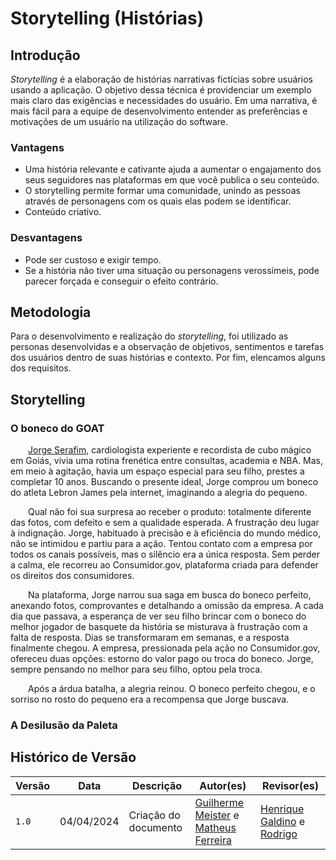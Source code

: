 # Storytelling (Histórias)

## Introdução

_Storytelling_ é a elaboração de histórias narrativas fictícias sobre usuários usando a aplicação. O objetivo dessa técnica é providenciar um exemplo mais claro das exigências e necessidades do usuário. Em uma narrativa, é mais fácil para a equipe de desenvolvimento entender as preferências e motivações de um usuário na utilização do software.

### Vantagens

- Uma história relevante e cativante ajuda a aumentar o engajamento dos seus seguidores nas plataformas em que você publica o seu conteúdo.
- O storytelling permite formar uma comunidade, unindo as pessoas através de personagens com os quais elas podem se identificar.
- Conteúdo criativo. 

### Desvantagens

- Pode ser custoso e exigir tempo.
- Se a história não tiver uma situação ou personagens verossímeis, pode parecer forçada e conseguir o efeito contrário. 

## Metodologia

Para o desenvolvimento e realização do _storytelling_, foi utilizado as personas desenvolvidas e a observação de objetivos, sentimentos e tarefas dos usuários dentro de suas histórias e contexto. Por fim, elencamos alguns dos requisitos.

## Storytelling

### O boneco do GOAT

&emsp;&emsp;[Jorge Serafim](https://github.com/Requisitos-de-Software/2024.1-Consumidor.gov/blob/main/assets/img/Elicita%C3%A7%C3%A3o/jorge.jpeg), cardiologista experiente e recordista de cubo mágico em Goiás, vivia uma rotina frenética entre consultas, academia e NBA. Mas, em meio à agitação, havia um espaço especial para seu filho, prestes a completar 10 anos. Buscando o presente ideal, Jorge comprou um boneco do atleta Lebron James pela internet, imaginando a alegria do pequeno.

&emsp;&emsp;Qual não foi sua surpresa ao receber o produto: totalmente diferente das fotos, com defeito e sem a qualidade esperada. A frustração deu lugar à indignação. Jorge, habituado à precisão e à eficiência do mundo médico, não se intimidou e partiu para a ação. Tentou contato com a empresa por todos os canais possíveis, mas o silêncio era a única resposta. Sem perder a calma, ele recorreu ao Consumidor.gov, plataforma criada para defender os direitos dos consumidores. 

&emsp;&emsp;Na plataforma, Jorge narrou sua saga em busca do boneco perfeito, anexando fotos, comprovantes e detalhando a omissão da empresa. A cada dia que passava, a esperança de ver seu filho brincar com o boneco do melhor jogador de basquete da história se misturava à frustração com a falta de resposta. Dias se transformaram em semanas, e a resposta finalmente chegou. A empresa, pressionada pela ação no Consumidor.gov, ofereceu duas opções: estorno do valor pago ou troca do boneco. Jorge, sempre pensando no melhor para seu filho, optou pela troca.

&emsp;&emsp;Após a árdua batalha, a alegria reinou. O boneco perfeito chegou, e o sorriso no rosto do pequeno era a recompensa que Jorge buscava. 

### A Desilusão da Paleta


## Histórico de Versão
| Versão | Data          | Descrição           | Autor(es)     |  Revisor(es)  |
| ------ | ------------- | ---------------------------------- | ------------- | ------------- |
| `1.0`  | 04/04/2024 | Criação do documento | [Guilherme Meister](https://github.com/gmeister18) e [Matheus Ferreira](https://github.com/matferreira1) | [Henrique Galdino](https://github.com/hgaldino05) e [Rodrigo ](https://github.com/rodrigogontijoo) |
